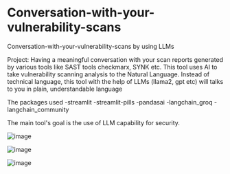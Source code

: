 # Conversation-with-your-vulnerability-scans
Conversation-with-your-vulnerability-scans by using LLMs

Project: Having a meaningful conversation with your scan reports generated by various tools like SAST tools checkmarx, SYNK etc. This tool uses AI to take vulnerability scanning analysis to the Natural Language. Instead of technical language, this tool with the help of LLMs (llama2, gpt etc) will talks to you in plain, understandable language

The packages used -streamlit -streamlit-pills -pandasai -langchain_groq -langchain_community

The main tool's goal is the use of LLM capability for security.


![image](https://github.com/user-attachments/assets/ce53ddff-7d62-44b6-ba42-1fd26a86a897)


![image](https://github.com/user-attachments/assets/75a94662-e11e-4c2c-abfc-6c6d203b8580)


![image](https://github.com/user-attachments/assets/60bac7b8-fbb3-4d88-9b57-327c71c4e7bd)


